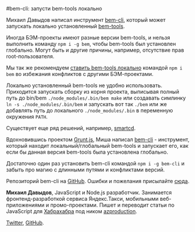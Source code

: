 <!--
{
    "title": "bem-cli: запусти bem-tools локально",
    "createDate": "09-07-2013",
    "editDate": "",
    "summary": "Михаил Давыдов написал инструмент bem-cli, который может запускать локально установленный bem-tools.",
    "thumbnail": "",
    "authors": ["jetpyspayeva-yelena"],
    "tags": ["news","tools","bem-tools"],
    "translators": [""],
    "type": "news"
}
#META_LABEL-->

#bem-cli: запусти bem-tools локально

Михаил Давыдов написал инструмент [bem-cli](https://github.com/bem/bem-cli), 
который может запускать локально установленный [bem-tools](http://ru.bem.info/tools/bem/).

Иногда БЭМ-проекты имеют разные версии bem-tools, и нельзя выполнить команду `npm i -g bem`, чтобы bem-tools был установлен глобально. Могут быть и другие причины, например, отсутствие прав root-пользователя.

Мы так же рекомендуем [ставить bem-tools локально](http://ru.bem.info/tools/bem/installation/) командой
`npm i bem` во избежания конфликтов с другими БЭМ-проектами.

Локально установленный bem-tools не удобно использовать. Приходится запускать сборку из корня проекта, 
выписывая полный путь до bin/bem `./node_modules/.bin/bem make` или создавать симлинку 
`ln -s ./node_modules/.bin/bem` и запускать вот так `./bem` или же добавлять путь до локального 
`./node_modules/.bin` в переменную окружения `PATH`. 

Существует еще ряд решений, например, [smartcd](http://ru.bem.info/articles/smartcd/).

Вдохновившись проектом [Grunt.js](v), Миша написал [bem-cli](https://github.com/bem/bem-cli/blob/master/bin/bem) -  инструмент, который находит локальный/глобальный bem-tools и запускает его, как если бы данная версия bem-tools была установлена глобально.

Достаточно один раз установить bem-cli командой `npm i -g bem-cli` и забыть про магию с длинными 
путями и конфликтами версий.

Репозиторий bem-cli на [GitHub](https://github.com/bem/bem-cli). 
Ошибки и пожелания присылайте [сюда](https://github.com/bem/bem-cli/issues).

**Михаил Давыдов**, JavaScript и Node.js разработчик. Занимается фронтенд-разработкой cервиса Яндекс.Такси, мобильными веб-приложениями и промо-проектами. Пишет и переводит статьи по JavaScript
для [Хабрахабра](http://habrahabr.ru/) под ником [azproduction](http://habrahabr.ru/users/azproduction/).

[Twitter](https://twitter.com/azproduction), [GitHub](http://github.com/azproduction).
